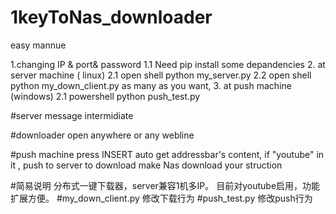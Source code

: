 # 1keyToNas_downloader
easy mannue


1.changing IP & port& password
  1.1 Need pip install some depandencies
2. at server machine ( linux)
  2.1 open shell 
      python my_server.py
  2.2 
      open shell
      python my_down_client.py 
      as many as you want,
3. at push machine (windows)
  2.1 powershell
      python  push_test.py



#server
message intermidiate

#downloader 
open anywhere or any webline

#push machine
  press INSERT 
    auto get addressbar's content, if "youtube" in it , push to server to download
  make Nas download your struction
  
#简易说明
分布式一键下载器，server兼容1机多IP。
目前对youtube启用，功能扩展方便。
  #my_down_client.py 修改下载行为
  #push_test.py 修改push行为
#
